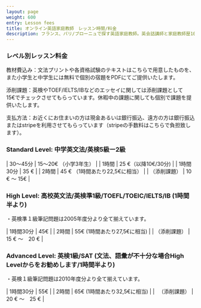 ```yaml
---
layout: page
weight: 600
entry: Lesson fees
title: オンライン英語家庭教師　レッスン時間/料金
description: フランス、パリ/ブローニュで探す英語家庭教師。英会話講師と家庭教師歴10年以上。英検1級、仏検1級、国家英語通訳ガイド資格など保持。各生徒さんのレベルに合わせて丁寧に英語を教えます。
---
```


### レベル別レッスン料金

教材費込み：文法プリントや各資格試験のテキストはこちらで用意したものを、また小学生と中学生には無料で個別の宿題をPDFにてご提供いたします。

添削課題：英検やTOEF/IELTS/IBなどのエッセイに関しては添削課題として15€でチェックさせてもらっています。休暇中の課題に関しても個別で課題を提供いたします。

支払方法：お近くにお住まいの方は現金あるいは銀行振込、遠方の方は銀行振込またはstripeを利用させてもらっています（stripeの手数料はこちらで負担致します）。

### Standard Level: 中学英文法/英検5級ー2級 

|   30〜45分 |   15〜20€ （小学3年生）    |
|   1時間    |    25 €（以降10€/30分)  |
|   1時間30分  |   35 €    |
|   2時間     |   45 € （1時間あたり22,5€に相当） |
|  （添削課題）  |   10 € 〜 15€   |

### High Level: 高校英文法/英検準1級/TOEFL/TOEIC/IELTS/IB   (1時間半より)

・英検準１級筆記問題は2005年度分より全て揃えています。

|   1時間30分  |   45€ | 
|   2時間     |   55€ (1時間あたり27,5€に相当)  |
|   （添削課題）   |    15 € 〜　20 €  |

### Advanced Level: 英検1級/SAT  (文法、語彙が不十分な場合High Levelからをお勧めします/1時間半より)

・英検１級筆記問題は2010年度分より全て揃えています。

|   1時間30分  |   55€ | 
|   2時間     |   65€ (1時間あたり32,5€に相当) |
|  　（添削課題）   |   20  € 〜　25 € |
